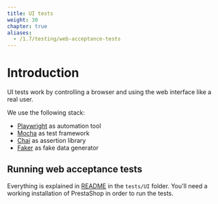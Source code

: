 ```yaml
---
title: UI tests
weight: 30
chapter: true
aliases:
  - /1.7/testing/web-acceptance-tests
---
```


# Introduction

UI tests work by controlling a browser and using the web interface like a real user.

We use the following stack:

* [Playwright](https://github.com/microsoft/playwright/) as automation tool
* [Mocha](https://mochajs.org/) as test framework
* [Chai](https://www.chaijs.com/) as assertion library 
* [Faker](https://github.com/marak/Faker.js/) as fake data generator

## Running web acceptance tests

Everything is explained in [README](https://github.com/PrestaShop/PrestaShop/blob/1.7.8.0/tests/UI/README.md) in the `tests/UI` folder. 
You'll need a working installation of PrestaShop in order to run the tests.

